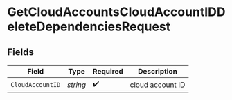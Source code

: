 # GetCloudAccountsCloudAccountIDDeleteDependenciesRequest


## Fields

| Field              | Type               | Required           | Description        |
| ------------------ | ------------------ | ------------------ | ------------------ |
| `CloudAccountID`   | *string*           | :heavy_check_mark: | cloud account ID   |